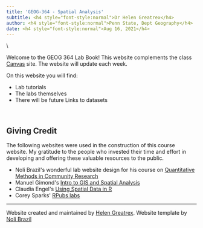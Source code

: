 ```yaml
---
title: 'GEOG-364 - Spatial Analysis'
subtitle: <h4 style="font-style:normal">Dr Helen Greatrex</h4>
author: <h4 style="font-style:normal">Penn State, Dept Geography</h4>
date: <h4 style="font-style:normal">Aug 16, 2021</h4>
---
```



<style>
p.comment {
background-color: #DBDBDB;
padding: 10px;
border: 1px solid black;
margin-left: 25px;
border-radius: 5px;
font-style: italic;
}

.figure {
   margin-top: 20px;
   margin-bottom: 20px;
}

h1.title {
  font-weight: bold;
  font-family: Arial;  
}

h2.title {
  font-family: Arial;  
}

</style>


<style type="text/css">
#TOC {
  font-size: 13px;
  font-family: Arial;
}
</style>

</style>



\


Welcome to the GEOG 364 Lab Book!  This website complements the class [Canvas](https://canvas.psu.edu/) site.  The website will update each week.

On this website you will find:

* Lab tutorials 
* The labs themselves
* There will be future Links to datasets

<br>

## Giving Credit

The following websites were used in the construction of this course website. My gratitude to the people who invested their time and effort in developing and offering these valuable resources to the public.

* Noli Brazil's wonderful lab website design for his course on [Quantitative Methods in Community Research](https://crd150.github.io/index.html)
* Manuel Gimond's [Intro to GIS and Spatial Analysis](https://mgimond.github.io/Spatial/index.html)
* Claudia Engel's [Using Spatial Data in R](https://cengel.github.io/R-spatial/)
* Corey Sparks' [RPubs labs](https://rpubs.com/corey_sparks)




***


Website created and maintained by [Helen Greatrex](https://www.geog.psu.edu/directory/helen-greatrex). Website template by [Noli Brazil](https://nbrazil.faculty.ucdavis.edu/)
